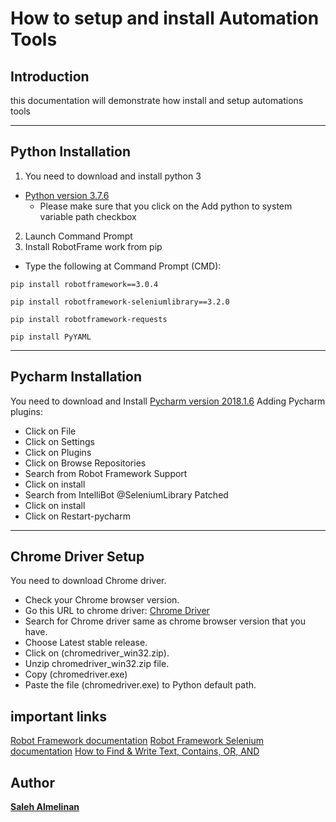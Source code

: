 # How to setup and install Automation Tools


## Introduction

this documentation will demonstrate how  install and setup automations tools


---
## Python Installation
1.	You need to download and install python 3
- [Python version 3.7.6](https://www.python.org/downloads/release/python-376/)
    - Please make sure that you click on the Add python to system variable path checkbox
2.	Launch Command Prompt
3.	Install RobotFrame work from pip
-	Type the following at Command Prompt (CMD):
```
pip install robotframework==3.0.4
```
```
pip install robotframework-seleniumlibrary==3.2.0
```
```
pip install robotframework-requests
```
```
pip install PyYAML
```

---
## Pycharm Installation
You need to download and Install [Pycharm version 2018.1.6](https://download.jetbrains.com/python/pycharm-community-2018.1.6.exe)
Adding Pycharm plugins:
- Click on File
- Click on Settings
- Click on Plugins
- Click on Browse Repositories
- Search from Robot Framework Support
- Click on install
- Search from IntelliBot @SeleniumLibrary Patched
- Click on install
- Click on Restart-pycharm
---
## Chrome Driver Setup


You need to download Chrome driver.
- Check your Chrome browser version.
- Go this URL to chrome driver: [Chrome Driver](https://chromedriver.chromium.org/)
- Search for Chrome driver same as chrome browser version that you have.
- Choose Latest stable release.
- Click on (chromedriver_win32.zip).
- Unzip chromedriver_win32.zip file.
- Copy (chromedriver.exe)
- Paste the file (chromedriver.exe) to Python default path.

## important links
[Robot Framework documentation](https://robotframework.org/robotframework/#user-guide)
[Robot Framework Selenium documentation](https://robotframework.org/SeleniumLibrary/SeleniumLibrary.html)
[How to Find & Write Text, Contains, OR, AND](https://www.guru99.com/xpath-selenium.html)


## Author

[**Saleh Almelinan**](https://www.linkedin.com/in/saleh-almelihan-9244315a/)
